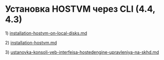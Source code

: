 # Установка HOSTVM через CLI (4.4, 4.3)

1\) [installation-hostvm-on-local-disks.md](installation-hostvm-on-local-disks.md "mention")

2\) [installation-hostvm.md](installation-hostvm.md "mention")

3\) [ustanovka-konsoli-veb-interfeisa-hostedengine-upravleniya-na-skhd.md](ustanovka-konsoli-veb-interfeisa-hostedengine-upravleniya-na-skhd.md "mention")
